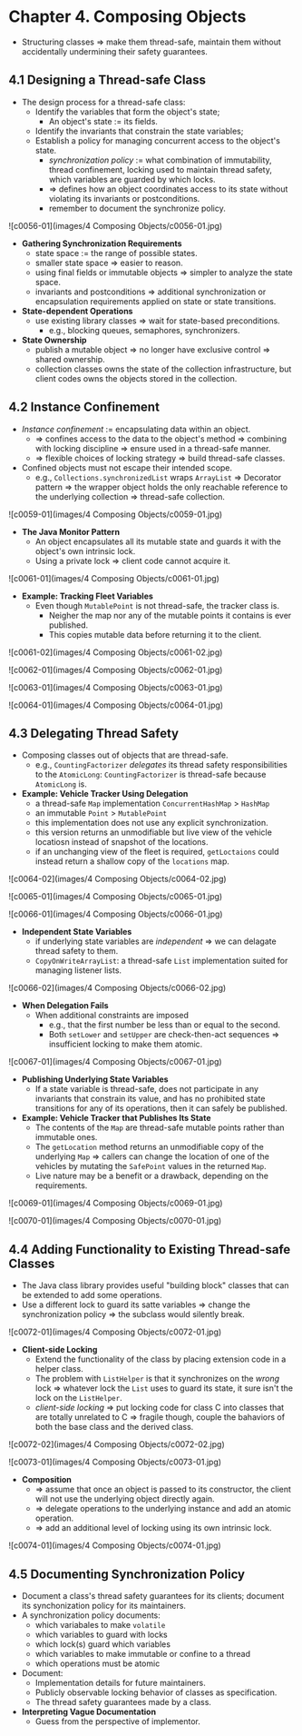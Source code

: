 # Chapter 4. Composing Objects

* Structuring classes => make them thread-safe, maintain them without accidentally undermining their safety guarantees.

## 4.1 Designing a Thread-safe Class

* The design process for a thread-safe class:
  * Identify the variables that form the object's state;
    * An object's state := its fields.
  * Identify the invariants that constrain the state variables;
  * Establish a policy for managing concurrent access to the object's state.
    * *synchronization policy* := what combination of immutability, thread confinement, locking used to maintain thread safety, which variables are guarded by which locks.
    * => defines how an object coordinates access to its state without violating its invariants or postconditions.
    * remember to document the synchronize policy.

![c0056-01](images/4 Composing Objects/c0056-01.jpg)

* **Gathering Synchronization Requirements**
  * state space := the range of possible states.
  * smaller state space => easier to reason.
  * using final fields or immutable objects => simpler to analyze the state space.
  * invariants and postconditions => additional synchronization or encapsulation requirements applied on state or state transitions.
* **State-dependent Operations**
  * use existing library classes => wait for state-based preconditions.
    * e.g., blocking queues, semaphores, synchronizers.
* **State Ownership**
  * publish a mutable object => no longer have exclusive control => shared ownership.
  * collection classes owns the state of the collection infrastructure, but client codes owns the objects stored in the collection.

## 4.2 Instance Confinement

* *Instance confinement* := encapsulating data within an object.
  * => confines access to the data to the object's method => combining with locking discipline => ensure used in a thread-safe manner.
  * => flexible choices of locking strategy => build thread-safe classes.
* Confined objects must not escape their intended scope.
  * e.g., `Collections.synchronizedList` wraps `ArrayList` => Decorator pattern => the wrapper object holds the only reachable reference to the underlying collection => thread-safe collection.

![c0059-01](images/4 Composing Objects/c0059-01.jpg)

* **The Java Monitor Pattern**
  * An object encapsulates all its mutable state and guards it with the object's own intrinsic lock.
  * Using a private lock => client code cannot acquire it.

![c0061-01](images/4 Composing Objects/c0061-01.jpg)

* **Example: Tracking Fleet Variables**
  * Even though `MutablePoint` is not thread-safe, the tracker class is.
    * Neigher the map nor any of the mutable points it contains is ever published.
    * This copies mutable data before returning it to the client.

![c0061-02](images/4 Composing Objects/c0061-02.jpg)

![c0062-01](images/4 Composing Objects/c0062-01.jpg)

![c0063-01](images/4 Composing Objects/c0063-01.jpg)

![c0064-01](images/4 Composing Objects/c0064-01.jpg)

## 4.3 Delegating Thread Safety

* Composing classes out of objects that are thread-safe.
  * e.g., `CountingFactorizer` *delegates* its thread safety responsibilities to the `AtomicLong`: `CountingFactorizer` is thread-safe because `AtomicLong` is.
* **Example: Vehicle Tracker Using Delegation**
  * a thread-safe `Map` implementation `ConcurrentHashMap` > `HashMap`
  * an immutable `Point` > `MutablePoint`
  * this implementation does not use any explicit synchronization.
  * this version returns an unmodifiable but live view of the vehicle locatiosn instead of snapshot of the locations.
  * if an unchanging view of the fleet is required, `getLoctaions` could instead return a shallow copy of the `locations` map.

![c0064-02](images/4 Composing Objects/c0064-02.jpg)

![c0065-01](images/4 Composing Objects/c0065-01.jpg)

![c0066-01](images/4 Composing Objects/c0066-01.jpg)

* **Independent State Variables**
  * if underlying state variables are *independent* => we can delagate thread safety to them.
  * `CopyOnWriteArrayList`: a thread-safe `List` implementation suited for managing listener lists.

![c0066-02](images/4 Composing Objects/c0066-02.jpg)

* **When Delegation Fails**
  * When additional constraints are imposed
    * e.g., that the first number be less than or equal to the second.
    * Both `setLower` and `setUpper` are check-then-act sequences => insufficient locking to make them atomic.

![c0067-01](images/4 Composing Objects/c0067-01.jpg)

* **Publishing Underlying State Variables**
  * If a state variable is thread-safe, does not participate in any invariants that constrain its value, and has no prohibited state transitions for any of its operations, then it can safely be published.
* **Example: Vehicle Tracker that Publishes Its State**
  * The contents of the `Map` are thread-safe mutable points rather than immutable ones.
  * The `getLocation` method returns an unmodifiable copy of the underlying `Map` => callers can change the location of one of the vehicles by mutating the `SafePoint` values in the returned `Map`.
  * Live nature may be a benefit or a drawback, depending on the requirements.

![c0069-01](images/4 Composing Objects/c0069-01.jpg)

![c0070-01](images/4 Composing Objects/c0070-01.jpg)

## 4.4 Adding Functionality to Existing Thread-safe Classes

* The Java class library provides useful "building block" classes that can be extended to add some operations.
* Use a different lock to guard its satte variables => change the synchronization policy => the subclass would silently break.

![c0072-01](images/4 Composing Objects/c0072-01.jpg)

* **Client-side Locking**
  * Extend the functionality of the class by placing extension code in a helper class.
  * The problem with `ListHelper` is that it synchronizes on the *wrong* lock => whatever lock the `List` uses to guard its state, it sure isn't the lock on the `ListHelper`.
  * *client-side locking* => put locking code for class C into classes that are totally unrelated to C => fragile though, couple the bahaviors of both the base class and the derived class.

![c0072-02](images/4 Composing Objects/c0072-02.jpg)

![c0073-01](images/4 Composing Objects/c0073-01.jpg)

* **Composition**
  * => assume that once an object is passed to its constructor, the client will not use the underlying object directly again.
  * => delegate operations to the underlying instance and add an atomic operation.
  * => add an additional level of locking using its own intrinsic lock.

![c0074-01](images/4 Composing Objects/c0074-01.jpg)

## 4.5 Documenting Synchronization Policy

* Document a class's thread safety guarantees for its clients; document its synchonization policy for its maintainers.
* A synchronization policy documents:
  * which variabales to make `volatile`
  * which variables to guard with locks
  * which lock(s) guard which variables
  * which variables to make immutable or confine to a thread
  * which operations must be atomic
* Document:
  * Implementation details for future maintainers.
  * Publicly observable locking behavior of classes as specification.
  * The thread safety guarantees made by a class.
* **Interpreting Vague Documentation**
  * Guess from the perspective of implementor.
